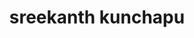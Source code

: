 ---
title: "sreekanth kunchapu"
role: "phd student"
image: "team/sree.jpg"
bio: "i am an engineer who developed a keen interest in machine learning while studying for my master's degree in chemical and energy engineering. i graduated with my master's in 2023. in the same year, i moved to jena to pursue my phd with the lamalab group. my main focus is on leveraging deep learning techniques for molecular applications."
social:
  - icon: "orcid"
    url: "https://orcid.org/my-orcid?orcid=0009-0003-5752-0154"
  - icon: "google-scholar"
    url: "https://scholar.google.com/citations?user=TyRyLYMAAAAJ&hl=en"
  - icon: "github"
    url: "https://github.com/sreekanth221998"
  - icon: "twitter"
    url: "https://x.com/kunchapu22"
  - icon: "linkedin"
    url: "https://www.linkedin.com/in/sreekanth-kunchapu-b117261b5/"
---